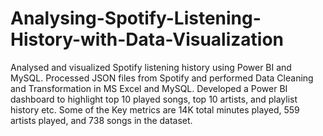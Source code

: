 # Analysing-Spotify-Listening-History-with-Data-Visualization

Analysed and visualized Spotify listening history using Power BI and MySQL.
Processed JSON files from Spotify and performed Data Cleaning and Transformation in MS Excel and MySQL.
Developed a Power BI dashboard to highlight top 10 played songs, top 10 artists, and playlist history etc.
Some of the Key metrics are 14K total minutes played, 559 artists played, and 738 songs in the dataset.
